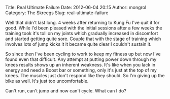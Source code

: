 Title: Real Ultimate Failure
Date: 2012-06-04 20:15
Author: mongrol
Category: The Skreegs
Slug: real-ultimate-failure

Well that didn't last long. 4 weeks after returning to Kung Fu I've quit
it for good. While I'd been pleased with the initial sessions after a
few weeks the training took it's toll on my joints which gradually
increased in discomfort and started getting quite sore. Couple that with
the stage of training which involves lots of jump kicks it it became
quite clear I couldn't sustain it.

So since then I've been cycling to work to keep my fitness up but now
I've found even that difficult. Any attempt at putting power down
through my knees results shows up an inherent weakness. It's like when
you lack in energy and need a Boost bar or something, only it's just at
the top of my knees. The muscles just don't respond like they should. So
I'm giving up the bike as well. It's just too uncomfortable.

Can't run, can't jump and now can't cycle. What can I do?
